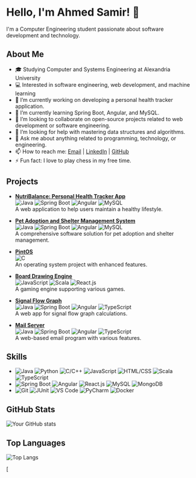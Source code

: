 # Hello, I'm Ahmed Samir! 👋

I'm a Computer Engineering student passionate about software development and technology.

## About Me
- 🎓 Studying Computer and Systems Engineering at Alexandria University
- 💻 Interested in software engineering, web development, and machine learning
- 🔭 I’m currently working on developing a personal health tracker application.
- 🌱 I’m currently learning Spring Boot, Angular, and MySQL.
- 👯 I’m looking to collaborate on open-source projects related to web development or software engineering.
- 🤔 I’m looking for help with mastering data structures and algorithms.
- 💬 Ask me about anything related to programming, technology, or engineering.
- 📫 How to reach me: [Email](mailto:ahmed.samir.said29@gmail.com) | [LinkedIn](https://www.linkedin.com/in/ahmed-samir-5330b2226/) | [GitHub](https://github.com/ahmedsamirsaid)
- ⚡ Fun fact: I love to play chess in my free time.

## Projects
- **[NutriBalance: Personal Health Tracker App](https://github.com/ahmedsamirsaid/NutriBalance_HealthTracker.git)**  
  ![Java](https://img.shields.io/badge/-Java-orange?logo=java) ![Spring Boot](https://img.shields.io/badge/-Spring%20Boot-brightgreen?logo=spring) ![Angular](https://img.shields.io/badge/-Angular-red?logo=angular) ![MySQL](https://img.shields.io/badge/-MySQL-blue?logo=mysql)  
  A web application to help users maintain a healthy lifestyle.

- **[Pet Adoption and Shelter Management System](https://github.com/ahmedsamirsaid/Pet-Adoption-and-Shelter-Management-System.git)**  
  ![Java](https://img.shields.io/badge/-Java-orange?logo=java) ![Spring Boot](https://img.shields.io/badge/-Spring%20Boot-brightgreen?logo=spring) ![Angular](https://img.shields.io/badge/-Angular-red?logo=angular) ![MySQL](https://img.shields.io/badge/-MySQL-blue?logo=mysql)  
  A comprehensive software solution for pet adoption and shelter management.

- **[PintOS](https://github.com/ahmedsamirsaid/pintOS.git)**  
  ![C](https://img.shields.io/badge/-C-blue?logo=c)  
  An operating system project with enhanced features.

- **[Board Drawing Engine](https://github.com/ahmedsamirsaid/game_engine.git)**  
  ![JavaScript](https://img.shields.io/badge/-JavaScript-yellow?logo=javascript) ![Scala](https://img.shields.io/badge/-Scala-red?logo=scala) ![React.js](https://img.shields.io/badge/-React.js-blue?logo=react)  
  A gaming engine supporting various games.

- **[Signal Flow Graph](https://github.com/ahmedsamirsaid/Signal-Flow-Graph.git)**  
  ![Java](https://img.shields.io/badge/-Java-orange?logo=java) ![Spring Boot](https://img.shields.io/badge/-Spring%20Boot-brightgreen?logo=spring) ![Angular](https://img.shields.io/badge/-Angular-red?logo=angular) ![TypeScript](https://img.shields.io/badge/-TypeScript-blue?logo=typescript)  
  A web app for signal flow graph calculations.

- **[Mail Server](https://github.com/ahmedsamirsaid/Mail-server.git)**  
  ![Java](https://img.shields.io/badge/-Java-orange?logo=java) ![Spring Boot](https://img.shields.io/badge/-Spring%20Boot-brightgreen?logo=spring) ![Angular](https://img.shields.io/badge/-Angular-red?logo=angular) ![TypeScript](https://img.shields.io/badge/-TypeScript-blue?logo=typescript)  
  A web-based email program with various features.

## Skills
- ![Java](https://img.shields.io/badge/-Java-orange?logo=java) ![Python](https://img.shields.io/badge/-Python-blue?logo=python) ![C/C++](https://img.shields.io/badge/-C/C++-blue?logo=c%2B%2B) ![JavaScript](https://img.shields.io/badge/-JavaScript-yellow?logo=javascript) ![HTML/CSS](https://img.shields.io/badge/-HTML/CSS-yellowgreen?logo=html5) ![Scala](https://img.shields.io/badge/-Scala-red?logo=scala) ![TypeScript](https://img.shields.io/badge/-TypeScript-blue?logo=typescript)
- ![Spring Boot](https://img.shields.io/badge/-Spring%20Boot-brightgreen?logo=spring) ![Angular](https://img.shields.io/badge/-Angular-red?logo=angular) ![React.js](https://img.shields.io/badge/-React.js-blue?logo=react) ![MySQL](https://img.shields.io/badge/-MySQL-blue?logo=mysql) ![MongoDB](https://img.shields.io/badge/-MongoDB-green?logo=mongodb)
- ![Git](https://img.shields.io/badge/-Git-black?logo=git) ![JUnit](https://img.shields.io/badge/-JUnit-black?logo=junit) ![VS Code](https://img.shields.io/badge/-VS%20Code-blue?logo=visual-studio-code) ![PyCharm](https://img.shields.io/badge/-PyCharm-green?logo=pycharm) ![Docker](https://img.shields.io/badge/-Docker-blue?logo=docker)

## GitHub Stats
![Your GitHub stats](https://github-readme-stats.vercel.app/api?username=ahmedsamirsaid&show_icons=true)

## Top Languages
![Top Langs](https://github-readme-stats.vercel.app/api/top-langs/?username=ahmedsamisaid&layout=compact)

[
